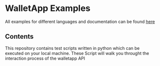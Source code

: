 # WalletApp Examples

All examples for different languages and documentation can be found [here](https://api.walnutloyalty.com/docs)

## Contents

This repository contains test scripts written in python which can be executed on your local machine. These Script will walk you throught the interaction process of the walletapp API
